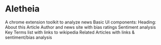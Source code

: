 # Aletheia
A chrome extension toolkit to analyze news
Basic UI components:
  Heading: About this Article
  Author and news site with bias ratings
  Sentiment analysis
  Key Terms list with links to wikipedia
  Related Articles with links & sentiment/bias analysis
